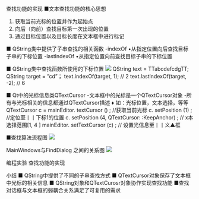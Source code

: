查找功能的实现
■文本查找功能的核心思想
1. 获取当前光标的位置并作为起始点
2. 向后（向前）查找目标第一次出现的位置
3. 通过目标位置以及目标长度在文本框中进行标记

■ QString类中提供了子串查找的相关函数
-indexOf
•从指定位置向后查找目标子串的下标位置
-lastlndexOf
•从指定位置向前查找目标子串的下标位置

■ QString类中查找函数所使用的下标位置
![](_v_images_/.png)
QString text = TTabcdefcdgTT;
QString target = ”cd”；
text.indexOf(target, 1); // 2
text.lastlndexOf(target, -2); // 6

■ Qt中的光标信息类QTextCursor
-文本框中的光标是一个QTextCursor对象
-所有与光标相关的信息都通过QTextCursor描述
♦ 如：光标位置，文本选择，等等
QTextCursor c = mainEditor. textCursor () ; //获取当前光标
c. setPosition (1) ; //定位至丨丨下标1的位置
c. setPosition (4, QTextCursor: :KeepAnchor) ; // x本选择范围[1, 4 ]
mainEditor. setTextCursor (c) ; // 设置光信息至丨丨义▲框

■查找算法流程图
![](_v_images_/.png)

MainWindows与FindDialog 之间的关系图
![](_v_images_/.png)

编程实验 查找功能的实现

小结
■ QString中提供了不同的子串查找方式
■ QTextCursor对象保存了文本框中光标的相关信息
■ QString对象和QTextCurosr对象协作实现查找功能
■查找对话框与文本框的弱耦合关系满足了可复用的需求